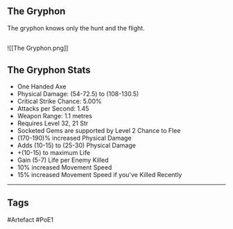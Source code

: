 ## The Gryphon
The gryphon knows only the hunt and the flight.
##
![[The Gryphon.png]]
## The Gryphon Stats
- One Handed Axe
- Physical Damage: (54-72.5) to (108-130.5)
- Critical Strike Chance: 5.00%
- Attacks per Second: 1.45
- Weapon Range: 1.1 metres
- Requires Level 32, 21 Str
- Socketed Gems are supported by Level 2 Chance to Flee
- (170-190)% increased Physical Damage
- Adds (10-15) to (25-30) Physical Damage
- +(10-15) to maximum Life
- Gain (5-7) Life per Enemy Killed
- 10% increased Movement Speed
- 15% increased Movement Speed if you've Killed Recently


---
## Tags
#Artefact
#PoE1